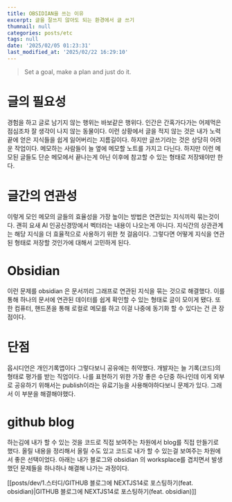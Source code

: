 ```yaml
---
title: OBSIDIAN을 쓰는 이유
excerpt: 글을 잘쓰지 않아도 되는 환경에서 글 쓰기
thumnail: null
categories: posts/etc
tags: null
date: '2025/02/05 01:23:31'
last_modified_at: '2025/02/22 16:29:10'
---
```

> Set a goal, make a plan and just do it.

# 글의 필요성
경험을 하고 글로 남기지 않는 행위는 바보같은 행위다. 인간은 간혹가다가는 어제먹은 점심조차 잘 생각이 나지 않는 동물이다. 이런 상황에서 글을 적지 않는 것은 내가 노력끝에 얻은 지식들을 쉽게 잃어버리는 지름길이다. 하지만 글쓰기라는 것은 상당히 어려운 작업이다. 메모하는 사람들이 늘 옆에 메모할 노트를 가지고 다닌다. 하지만 이런 메모된 글들도 단순 메모에서 끝나는게 아닌 이후에 참고할 수 있는 형태로 저장돼야만 한다.

# 글간의 연관성
이렇게 모인 메모의 글들의 효율성을 가장 높이는 방법은 연관있는 지식끼릭 묶는것이다. 괜히 요새 AI 인공신경망에서 벡터라는 내용이 나오는게 아니다. 지식간의 상관관계는 해당 지식을 더 효율적으로 사용하기 위한 첫 걸음이다. 그렇다면 어떻게 지식을 연관된 형태로 저장할 것인가에 대해서 고민하게 된다.

# Obsidian
이런 문제를 obsidian 은 문서끼리 그래프로 연관된 지식을 묶는 것으로 해결했다. 이를 통해 하나의 문서에 연관된 데이터를 쉽게 확인할 수 있는 형태로 글이 모이게 됐다. 또한 컴퓨터, 핸드폰을 통해 로컬로 메모를 하고 이걸 나중에 동기화 할 수 있다는 건 큰 장점이다.


# 단점
옵시디언은 개인기록앱이다 그렇다보니 공유에는 취약했다. 개발자는 늘 기록(코드)의 형태로 평가를 받는 직업이다. 나를 표현하기 위한 가장 좋은 수단중 하나인데 이게 외부로 공유하기 위해서는 publish이라는 유료기능을 사용해야하다보니 문제가 있다. 그래서 이 부분을 해결해야했다.

# github blog
하는김에 내가 할 수 있는 것을 코드로 직접 보여주는 차원에서 blog를 직접 만들기로 했다. 올릴 내용을 정리해서 올릴 수도 있고 코드로 내가 할 수 있는걸 보여주는 차원에서 좋은 선택이었다. 아래는 내가 블로그와 obsidian 의 worksplace를 겹치면서 발생했던 문제들을 하나하나 해결해 나가는 과정이다.

 [[posts/dev/1.스터디/GITHUB 블로그에 NEXTJS14로 포스팅하기(feat. obsidian)|GITHUB 블로그에 NEXTJS14로 포스팅하기(feat. obsidian)]]
